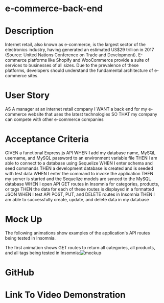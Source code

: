 # e-commerce-back-end

# Description
Internet retail, also known as e-commerce, is the largest sector of the electronics industry, having generated an estimated US$29 trillion in 2017 (Source: United Nations Conference on Trade and Development). E-commerce platforms like Shopify and WooCommerce provide a suite of services to businesses of all sizes. Due to the prevalence of these platforms, developers should understand the fundamental architecture of e-commerce sites.

# User Story
AS A manager at an internet retail company
I WANT a back end for my e-commerce website that uses the latest technologies
SO THAT my company can compete with other e-commerce companies

# Acceptance Criteria
GIVEN a functional Express.js API
WHEN I add my database name, MySQL username, and MySQL password to an environment variable file
THEN I am able to connect to a database using Sequelize
WHEN I enter schema and seed commands
THEN a development database is created and is seeded with test data
WHEN I enter the command to invoke the application
THEN my server is started and the Sequelize models are synced to the MySQL database
WHEN I open API GET routes in Insomnia for categories, products, or tags
THEN the data for each of these routes is displayed in a formatted JSON
WHEN I test API POST, PUT, and DELETE routes in Insomnia
THEN I am able to successfully create, update, and delete data in my database

# Mock Up
The following animations show examples of the application's API routes being tested in Insomnia.

The first animation shows GET routes to return all categories, all products, and all tags being tested in Insomnia:![mockup](https://user-images.githubusercontent.com/95842420/172130531-93f2cc3c-2985-43d1-b71d-706df477b370.gif)

# GitHub

# Link To Video Demonstration

